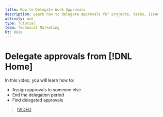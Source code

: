 ```yaml
---
title: How to Delegate Work Approvals
description: Learn how to delegate approvals for projects, tasks, issues, and timecards to another user.
activity: use
type: Tutorial
team: Technical Marketing
kt: 8810
---
```

# Delegate approvals from [!DNL Home]

In this video, you will learn how to:

* Assign approvals to someone else
* End the delegation period
* Find delegated approvals 

>[!VIDEO](https://video.tv.adobe.com/v/336094/?quality=12)

<!---
learn more URLS
Delegate approval request
--->
